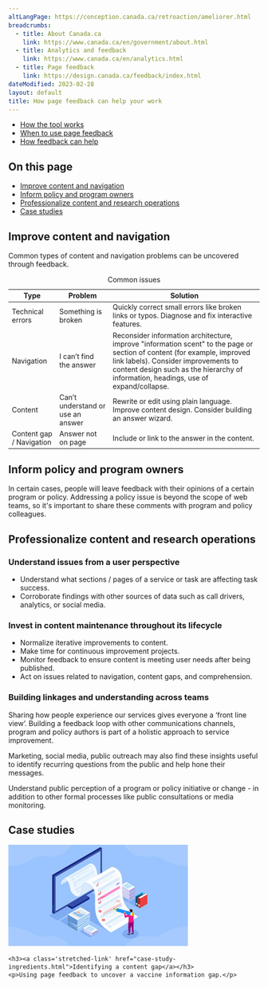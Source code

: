 ```yaml
---
altLangPage: https://conception.canada.ca/retroaction/ameliorer.html
breadcrumbs:
  - title: About Canada.ca
    link: https://www.canada.ca/en/government/about.html
  - title: Analytics and feedback
    link: https://www.canada.ca/en/analytics.html
  - title: Page feedback
    link: https://design.canada.ca/feedback/index.html
dateModified: 2023-02-28
layout: default
title: How page feedback can help your work
---
```


<div class="gc-stp-stp">
  <div class="row">
  <ul class="toc lst-spcd col-md-12">
    <li class="col-md-4 col-sm-6"><a class="list-group-item " href="about-page-feedback.html">How the tool works</a></li>
    <li class="col-md-4 col-sm-6"><a class="list-group-item " href="when.html">When to use page feedback</a></li>
      <li class="col-md-4 col-sm-6"><a class="list-group-item active" href="benefits.html">How feedback can help</a></li>
  </ul>
  </div>
</div>

## On this page

* [Improve content and navigation](#improve-content-and-navigation)
* [Inform policy and program owners](#inform-policy-and-program-owners)
* [Professionalize content and research operations](#professionalize-content-and-research-operations)
* [Case studies](#case-studies)

## Improve content and navigation

Common types of content and navigation problems can be uncovered through feedback.

<table class="provisional gc-table table table-striped" id="myTable1">
  <caption class="wb-inv">Common issues</caption>
  <thead>
    <tr>
      <th scope="col">Type</th>
      <th scope="col">Problem</th>
      <th scope="col">Solution</th>
    </tr>
  </thead>
  <tbody>
    <tr>
      <td data-label="Type"><span class="text-left">Technical errors</span></td>
      <td data-label="Issue"><span class="text-left">Something is broken</span></td>
      <td data-label="What to do"><span class="text-left">Quickly correct small errors like broken links or typos. Diagnose and fix interactive features.</span></td>
    </tr>
    <tr>
      <td data-label="Type"><span class="text-left">Navigation</span></td>
      <td data-label="Issue"><span class="text-left">I can’t find the answer</span></td>
      <td data-label="What to do"><span class="text-left">Reconsider information architecture, improve "information scent" to the page or section of content (for example, improved link labels). Consider improvements to content design such as the hierarchy of information, headings, use of expand/collapse.</span></td>
    </tr>
    <tr>
      <td data-label="Type"><span class="text-left">Content</span></td>
      <td data-label="Issue"><span class="text-left">Can’t understand or use an answer</span></td>
      <td data-label="What to do"><span class="text-left">Rewrite or edit using plain language. Improve content design. Consider building an answer wizard.</span></td>
    </tr>
    <tr>
      <td data-label="Type"><span class="text-left">Content gap / Navigation</span></td>
      <td data-label="Issue"><span class="text-left">Answer not on page</span></td>
      <td data-label="What to do"><span class="text-left">Include or link to the answer in the content.</span></td>
    </tr>
  </tbody>
</table>

## Inform policy and program owners

In certain cases, people will leave feedback with their opinions of a certain program or policy. Addressing a policy issue is beyond the scope of web teams, so it's important to share these comments with program and policy colleagues.

## Professionalize content and research operations

### Understand issues from a user perspective

* Understand what sections / pages of a service or task are affecting task success.
* Corroborate findings with other sources of data such as call drivers, analytics, or social media.

### Invest in content maintenance throughout its lifecycle

* Normalize iterative improvements to content.
* Make time for continuous improvement projects.
* Monitor feedback to ensure content is meeting user needs after being published.
* Act on issues related to navigation, content gaps, and comprehension.

### Building linkages and understanding across teams

Sharing how people experience our services gives everyone a ‘front line view’. Building a feedback loop with other communications channels, program and policy authors is part of a holistic approach to service improvement.

Marketing, social media, public outreach may also find these insights useful to identify recurring questions from the public and help hone their messages.

Understand public perception of a program or policy initiative or change - in addition to other formal processes like public consultations or media monitoring.

## Case studies

<div class="row wb-eqht-grd main-card mrgn-tp-lg"><div class="col-md-4">
  <div class="hght-inhrt">
    <div class="hidden-xs hidden-sm">
      <img src="images/case-study-content-thumbnail.jpg" alt="" class="img-responsive mrgn-bttm-md thumbnail" />
    </div>

    <h3><a class='stretched-link' href="case-study-ingredients.html">Identifying a content gap</a></h3>
    <p>Using page feedback to uncover a vaccine information gap.</p>
  </div>
</div>
